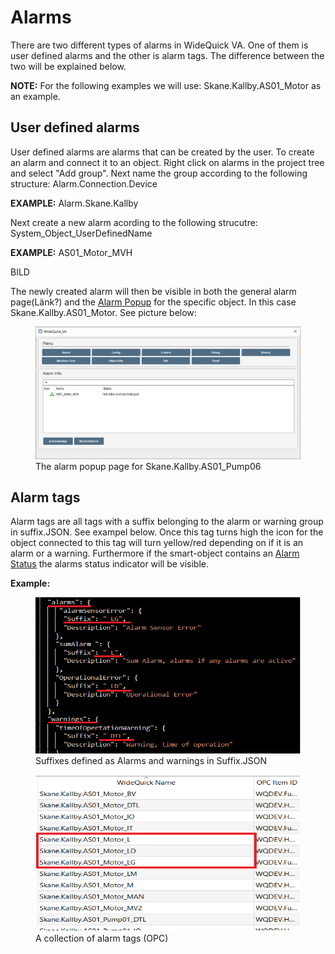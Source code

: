 Alarms
=====
There are two different types of alarms in WideQuick VA. One of them is user defined alarms and the other is alarm tags. The difference between the two will be explained below. 

**NOTE:** For the following examples we will use: Skane.Kallby.AS01_Motor as an example.

## User defined alarms
User defined alarms are alarms that can be created by the user. To create an alarm and connect it to an object. Right click on alarms in the project tree and select "Add group". Next name the group according to the following structure:
Alarm.Connection.Device

**EXAMPLE:** Alarm.Skane.Kallby

Next create a new alarm acording to the following strucutre:
System_Object_UserDefinedName

**EXAMPLE:** AS01_Motor_MVH

BILD

The newly created alarm will then be visible in both the general alarm page(Länk?) and the [Alarm Popup](/docs/Workviews/Common_Popups/Alarm_Popup.md) for the specific object. In this case Skane.Kallby.AS01_Motor. See picture below:

<figure>
    <img src="pics/alarmpage.png" 
         alt="Albuquerque, New Mexico">
    <figcaption>The alarm popup page for Skane.Kallby.AS01_Pump06</figcaption>
</figure>




## Alarm tags
Alarm tags are all tags with a suffix belonging to the alarm or warning group in suffix.JSON. See exampel below. Once this tag turns high the icon for the object connected to this tag will turn yellow/red depending on if it is an alarm or a warning. Furthermore if the smart-object contains an [Alarm Status](/docs/Object_Library/Smart_Objects/Support_Objects/Alarm_Status.md) the alarms status indicator will be visible.
 
**Example:**
<figure>
    <img src="pics/alarm_suffix.png" width="500" height="250"
         alt="Albuquerque, New Mexico">
    <figcaption>Suffixes defined as Alarms and warnings in Suffix.JSON</figcaption>
</figure>

<figure>
    <img src="pics/alarm_tags.png" width="500" height="250"
         alt="Albuquerque, New Mexico">
    <figcaption>A collection of alarm tags (OPC)</figcaption>
</figure>

